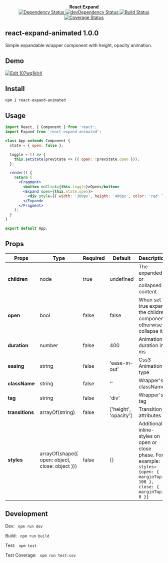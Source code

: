 <div align="center"><strong>React Expand</strong></div>

<div align="center">
  <a href="https://david-dm.org/sonybinhle/react-expand-animated">
    <img src="https://david-dm.org/sonybinhle/react-expand-animated.svg" alt="Dependency Status" />
  </a>

  <a href="https://david-dm.org/sonybinhle/react-expand-animated#info=devDependencies">
    <img src="https://david-dm.org/sonybinhle/react-expand-animated/dev-status.svg" alt="devDependency Status" />
  </a>

  <a href="https://travis-ci.org/sonybinhle/react-expand-animated">
    <img src="https://travis-ci.org/sonybinhle/react-expand-animated.svg" alt="Build Status" />
  </a>
  
  <a href='https://coveralls.io/github/sonybinhle/react-expand-animated?branch=master'>
    <img src='https://coveralls.io/repos/github/sonybinhle/react-expand-animated/badge.svg?branch=master' alt='Coverage Status' />
   </a>

</div>

## react-expand-animated 1.0.0

Simple expandable wrapper component with height, opacity animation. 

## Demo

<a href="https://codesandbox.io/s/107wq1klr4">
  <img alt="Edit 107wq1klr4" src="https://codesandbox.io/static/img/play-codesandbox.svg">
</a>

## Install

`npm i react-expand-animated`

## Usage

```jsx harmony
import React, { Component } from 'react';
import Expand from 'react-expand-animated';

class App extends Component {
  state = { open: false };

  toggle = () => {
    this.setState(prevState => ({ open: !prevState.open }));
  };

  render() {
    return (
      <Fragment>
        <button onClick={this.toggle}>Open</button>
        <Expand open={this.state.open}>
          <div style={{ width: '300px', height: '400px', color: 'red' }}>Hello</div>
        </Expand>
      </Fragment>
    );
  }
}

export default App;
```
## Props
| Props  | Type | Required | Default | Description |
| ------------- | ------------- |  ------------- |  ------------- |  ------------- |
| **children**  | node  | true | undefined | The expanded or collapsed content |
| **open**  | bool | false | false | When set to true expand the children component otherwise collapse it |
| **duration**  | number | false | 400 | Animation duration in ms |
| **easing**  | string | false | 'ease-in-out' | Css3 Animation's type |
| **className**  | string | false | '' | Wrapper's className |
| **tag**  | string | false | 'div' | Wrapper's tag |
| **transitions**  | arrayOf(string) | false | ['height', 'opacity'] | Transition attributes |
| **styles**  | arrayOf(shape({ open: object, close: object })) | false | {} | Additional inline-styles on open or close phase. For example: ``` styles={open: { marginTop: 100 }, close: { marginTop: 0 }} ``` |
## Development

Dev: ```  npm run dev  ```

Build: ```  npm run build  ```

Test: ```  npm test  ```

Test Coverage: ```  npm run test:cov  ```
